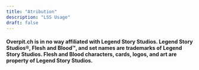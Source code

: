 ```yaml
---
title: "Atribution"
description: "LSS Usage"
draft: false
---
```


#### **Overpit.ch** is in no way affiliated with Legend Story Studios. Legend Story Studios®, Flesh and Blood™, and set names are trademarks of Legend Story Studios. Flesh and Blood characters, cards, logos, and art are property of Legend Story Studios.
